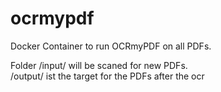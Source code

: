 # ocrmypdf
Docker Container to run OCRmyPDF on all PDFs.

Folder
/input/ will be scaned for new PDFs.<br/>
/output/ ist the target for the PDFs after the ocr
